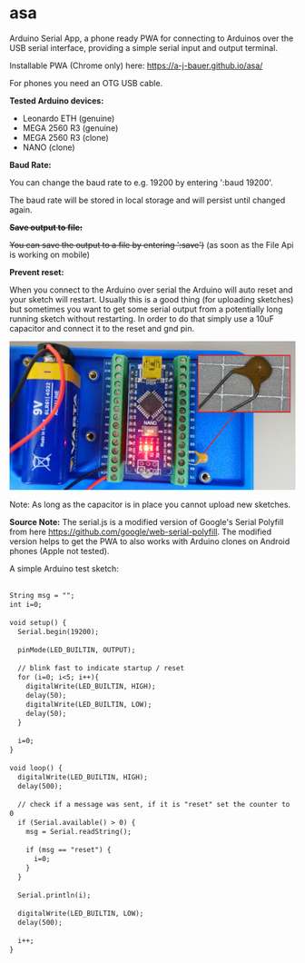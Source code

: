 # asa
Arduino Serial App, a phone ready PWA for connecting to Arduinos over the USB serial interface, providing a simple serial input and output terminal.

Installable PWA (Chrome only) here: https://a-j-bauer.github.io/asa/

For phones you need an OTG USB cable.

**Tested Arduino devices:**

* Leonardo ETH (genuine)
* MEGA 2560 R3 (genuine)
* MEGA 2560 R3 (clone)
* NANO (clone)


**Baud Rate:**

You can change the baud rate to e.g. 19200 by entering ':baud 19200'.

The baud rate will be stored in local storage and will persist until changed again.

~~**Save output to file:**~~

~~You can save the output to a file by entering ':save')~~ (as soon as the File Api is working on mobile)


**Prevent reset:** 

When you connect to the Arduino over serial the Arduino will auto reset and your sketch will restart.
Usually this is a good thing (for uploading sketches) but sometimes you want to get some serial output from a potentially long running sketch without restarting.
In order to do that simply use a 10uF capacitor and connect it to the reset and gnd pin.


![long run nano](https://github.com/A-J-Bauer/asa/blob/main/readme_img/nanoLongRun.png)

Note: As long as the capacitor is in place you cannot upload new sketches.

**Source Note:**
The serial.js is a modified version of Google's Serial Polyfill from here https://github.com/google/web-serial-polyfill.
The modified version helps to get the PWA to also works with Arduino clones on Android phones (Apple not tested).

A simple Arduino test sketch:

```

String msg = "";
int i=0;

void setup() {
  Serial.begin(19200);
  
  pinMode(LED_BUILTIN, OUTPUT);
  
  // blink fast to indicate startup / reset
  for (i=0; i<5; i++){
    digitalWrite(LED_BUILTIN, HIGH);
    delay(50);
    digitalWrite(LED_BUILTIN, LOW);
    delay(50);
  }

  i=0;
}

void loop() {
  digitalWrite(LED_BUILTIN, HIGH);
  delay(500);

  // check if a message was sent, if it is "reset" set the counter to 0
  if (Serial.available() > 0) {
    msg = Serial.readString();

    if (msg == "reset") {
      i=0;
    }
  }

  Serial.println(i);
  
  digitalWrite(LED_BUILTIN, LOW);
  delay(500);
   
  i++;
}
```
